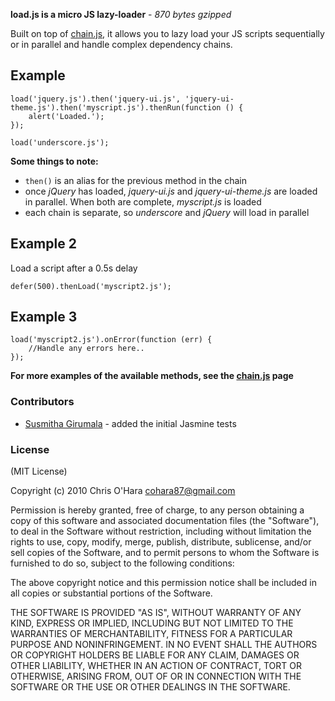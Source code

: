 **load.js is a micro JS lazy-loader** - *870 bytes gzipped*

Built on top of [chain.js](https://github.com/chriso/chain.js), it allows you to lazy load your JS scripts sequentially or in parallel and handle complex dependency chains.

## Example

    load('jquery.js').then('jquery-ui.js', 'jquery-ui-theme.js').then('myscript.js').thenRun(function () {
        alert('Loaded.');
    });

    load('underscore.js');

**Some things to note:**

- `then()` is an alias for the previous method in the chain
- once *jQuery* has loaded, *jquery-ui.js* and *jquery-ui-theme.js* are loaded in parallel. When both are complete, *myscript.js* is loaded
- each chain is separate, so *underscore* and *jQuery* will load in parallel

## Example 2

Load a script after a 0.5s delay
    
    defer(500).thenLoad('myscript2.js');
    
## Example 3

    load('myscript2.js').onError(function (err) {
        //Handle any errors here..
    });
   
**For more examples of the available methods, see the [chain.js](https://github.com/chriso/chain.js) page**

### Contributors

- [Susmitha Girumala](https://github.com/gsusmi) - added the initial Jasmine tests

### License

(MIT License)

Copyright (c) 2010 Chris O'Hara <cohara87@gmail.com>

Permission is hereby granted, free of charge, to any person obtaining
a copy of this software and associated documentation files (the
"Software"), to deal in the Software without restriction, including
without limitation the rights to use, copy, modify, merge, publish,
distribute, sublicense, and/or sell copies of the Software, and to
permit persons to whom the Software is furnished to do so, subject to
the following conditions:

The above copyright notice and this permission notice shall be
included in all copies or substantial portions of the Software.

THE SOFTWARE IS PROVIDED "AS IS", WITHOUT WARRANTY OF ANY KIND,
EXPRESS OR IMPLIED, INCLUDING BUT NOT LIMITED TO THE WARRANTIES OF
MERCHANTABILITY, FITNESS FOR A PARTICULAR PURPOSE AND
NONINFRINGEMENT. IN NO EVENT SHALL THE AUTHORS OR COPYRIGHT HOLDERS BE
LIABLE FOR ANY CLAIM, DAMAGES OR OTHER LIABILITY, WHETHER IN AN ACTION
OF CONTRACT, TORT OR OTHERWISE, ARISING FROM, OUT OF OR IN CONNECTION
WITH THE SOFTWARE OR THE USE OR OTHER DEALINGS IN THE SOFTWARE.


